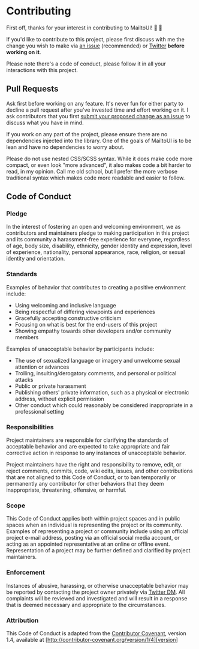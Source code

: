 # Contributing

First off, thanks for your interest in contributing to MailtoUI! 🙌 🎉

If you'd like to contribute to this project, please first discuss with me the change you wish to make via [an issue](https://github.com/mariordev/mailtoui/issues) (recommended) or [Twitter](https://twitter.com/mariordev) **before working on it**.

Please note there's a code of conduct, please follow it in all your interactions with this project.


## Pull Requests

Ask first before working on any feature. It's never fun for either party to decline a pull request after you've invested time and effort working on it. I ask contributors that you first [submit your proposed change as an issue](https://github.com/mariordev/mailtoui/issues) to discuss what you have in mind.

If you work on any part of the project, please ensure there are no dependencies injected into the library. One of the goals of MailtoUI is to be lean and have no dependencies to worry about.

Please do not use nested CSS/SCSS syntax. While it does make code more compact, or even look "more advanced", it also makes code a bit harder to read, in my opinion. Call me old school, but I prefer the more verbose traditional syntax which makes code more readable and easier to follow.


## Code of Conduct

### Pledge

In the interest of fostering an open and welcoming environment, we as
contributors and maintainers pledge to making participation in this project and
its community a harassment-free experience for everyone, regardless of age, body
size, disability, ethnicity, gender identity and expression, level of experience,
nationality, personal appearance, race, religion, or sexual identity and
orientation.

### Standards

Examples of behavior that contributes to creating a positive environment
include:

* Using welcoming and inclusive language
* Being respectful of differing viewpoints and experiences
* Gracefully accepting constructive criticism
* Focusing on what is best for the end-users of this project
* Showing empathy towards other developers and/or community members

Examples of unacceptable behavior by participants include:

* The use of sexualized language or imagery and unwelcome sexual attention or
advances
* Trolling, insulting/derogatory comments, and personal or political attacks
* Public or private harassment
* Publishing others' private information, such as a physical or electronic
  address, without explicit permission
* Other conduct which could reasonably be considered inappropriate in a
  professional setting

### Responsibilities

Project maintainers are responsible for clarifying the standards of acceptable
behavior and are expected to take appropriate and fair corrective action in
response to any instances of unacceptable behavior.

Project maintainers have the right and responsibility to remove, edit, or
reject comments, commits, code, wiki edits, issues, and other contributions
that are not aligned to this Code of Conduct, or to ban temporarily or
permanently any contributor for other behaviors that they deem inappropriate,
threatening, offensive, or harmful.

### Scope

This Code of Conduct applies both within project spaces and in public spaces
when an individual is representing the project or its community. Examples of
representing a project or community include using an official project e-mail
address, posting via an official social media account, or acting as an appointed
representative at an online or offline event. Representation of a project may be
further defined and clarified by project maintainers.

### Enforcement

Instances of abusive, harassing, or otherwise unacceptable behavior may be
reported by contacting the project owner privately via [Twitter DM](https://twitter.com/mariordev). All
complaints will be reviewed and investigated and will result in a response that
is deemed necessary and appropriate to the circumstances.

### Attribution

This Code of Conduct is adapted from the [Contributor Covenant][homepage], version 1.4,
available at [http://contributor-covenant.org/version/1/4][version]

[homepage]: http://contributor-covenant.org
[version]: http://contributor-covenant.org/version/1/4/